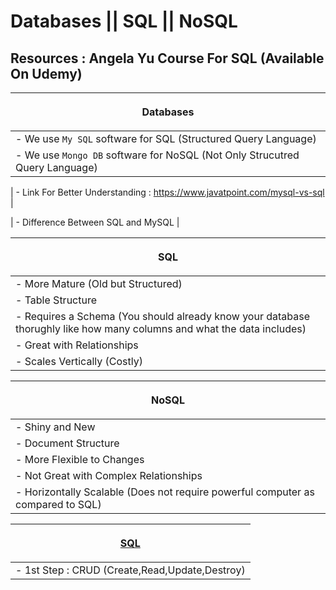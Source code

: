 # **Databases || SQL || NoSQL**

## **Resources : Angela Yu Course For SQL (Available On Udemy)**

| <p align="center"> Databases </p> |
| ------ |
| - We use `My SQL` software for SQL (Structured Query Language) |
| - We use `Mongo DB` software for NoSQL (Not Only Strucutred Query Language) |

| - Link For Better Understanding : https://www.javatpoint.com/mysql-vs-sql |

| - Difference Between SQL and MySQL |

| <p align="center"> SQL </p> |
| ------ |
| - More Mature (Old but Structured) |
| - Table Structure |
| - Requires a Schema (You should already know your database thorughly like how many columns and what the data includes) |
| - Great with Relationships |
| - Scales Vertically (Costly) |

| <p align="center"> NoSQL </p> |
| ------ |
| - Shiny and New |
| - Document Structure |
| - More Flexible to Changes |
| - Not Great with Complex Relationships |
| - Horizontally Scalable (Does not require powerful computer as compared to SQL) |

| <p align="center"> [SQL](https://github.com/Coollaitar/SQL/blob/main/SQL%20main/sql.md) </p> |
| ------ |
| - 1st Step : CRUD (Create,Read,Update,Destroy) |
